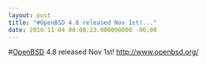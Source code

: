 ```yaml
---
layout: post
title: "#OpenBSD 4.8 released Nov 1st!..."
date: 2010-11-04 08:08:23.000000000 -06:00
---
```

#<a href="http://search.twitter.com/search?q=%23OpenBSD" class="aktt_hashtag">OpenBSD</a> 4.8 released Nov 1st!  <a href="http://www.openbsd.org/" rel="nofollow">http://www.openbsd.org/</a>

